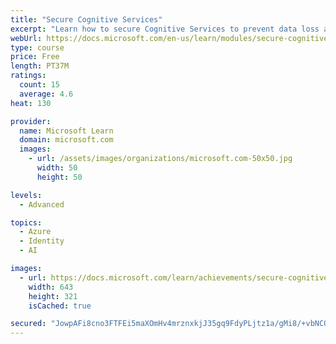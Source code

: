 ```yaml
---
title: "Secure Cognitive Services"
excerpt: "Learn how to secure Cognitive Services to prevent data loss and privacy violations for user data that may be a part of the solution."
webUrl: https://docs.microsoft.com/en-us/learn/modules/secure-cognitive-services/
type: course
price: Free
length: PT37M
ratings:
  count: 15
  average: 4.6
heat: 130

provider:
  name: Microsoft Learn
  domain: microsoft.com
  images:
    - url: /assets/images/organizations/microsoft.com-50x50.jpg
      width: 50
      height: 50

levels:
  - Advanced

topics:
  - Azure
  - Identity
  - AI

images:
  - url: https://docs.microsoft.com/learn/achievements/secure-cognitive-services-social.png
    width: 643
    height: 321
    isCached: true

secured: "JowpAFi8cno3FTFEi5maXOmHv4mrznxkjJ35gq9FdyPLjtz1a/gMi8/+vbNCQMM42D9VR5Hya1zNp2BLxrm1m3oaN73orcJU5pvBvcBp5nBiWUU0puhdr9o/Ty88NV2/3ke027MlqZhL/aMdBYd72UImDNAIR0mdkBlsTwwGwkeCF4YsQAlpu68V7cl4kOuUk1u6WPQNjvXIK5vXqPPJ8k/WnIIvs4bM9MTcqNC5ro7EBXyPl/i+C0IC0GWgCUKN5NjRNYGI1M9WMj7j8A7AoK3JCbioCi0pgeXaW8cwH2FA9LBprC8oZFeppFtNYRbHyk65/HeQdwZH6ST+YROJnaTEXVcS/Dwd08aqfyvZkgFJeWc3cCVmTPz93ycdJNX/9LTUXsUchnIRl48TUav3F0p5ZCCvFYOTU/cRLPhAb8A=;GJZWaZWeJJT99FuWoR6M/g=="
---
```


